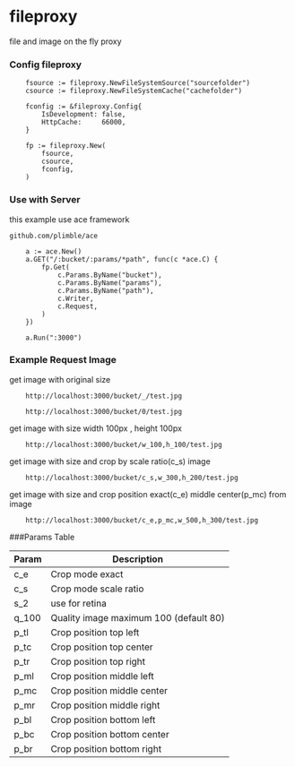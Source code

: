 fileproxy
=========

file and image on the fly proxy

### Config fileproxy
```
    fsource := fileproxy.NewFileSystemSource("sourcefolder")
	csource := fileproxy.NewFileSystemCache("cachefolder")

	fconfig := &fileproxy.Config{
		IsDevelopment: false,
		HttpCache:     66000,
	}

	fp := fileproxy.New(
		fsource,
		csource,
		fconfig,
	)
```

### Use with Server
this example use ace framework

`github.com/plimble/ace`

```
	a := ace.New()
	a.GET("/:bucket/:params/*path", func(c *ace.C) {
		fp.Get(
			c.Params.ByName("bucket"),
			c.Params.ByName("params"),
			c.Params.ByName("path"),
			c.Writer,
			c.Request,
		)
	})

	a.Run(":3000")

```

### Example Request Image
get image with original size

```
	http://localhost:3000/bucket/_/test.jpg
```

```
	http://localhost:3000/bucket/0/test.jpg
```

get image with size width 100px , height 100px

```
	http://localhost:3000/bucket/w_100,h_100/test.jpg
```

get image with size and crop by scale ratio(c_s) image

```
	http://localhost:3000/bucket/c_s,w_300,h_200/test.jpg
```

get image with size and crop position exact(c_e) middle center(p_mc) from image

```
	http://localhost:3000/bucket/c_e,p_mc,w_500,h_300/test.jpg
```

###Params Table

| Param | Description                            |
|-------|----------------------------------------|
| c_e   | Crop mode exact                        |
| c_s   | Crop mode scale ratio                  |
| s_2   | use for retina                         |
| q_100 | Quality image maximum 100 (default 80) |
| p_tl  | Crop position top left                 |
| p_tc  | Crop position top center               |
| p_tr  | Crop position top right                |
| p_ml  | Crop position middle left              |
| p_mc  | Crop position middle center            |
| p_mr  | Crop position middle right             |
| p_bl  | Crop position bottom left              |
| p_bc  | Crop position bottom center            |
| p_br  | Crop position bottom right             |



